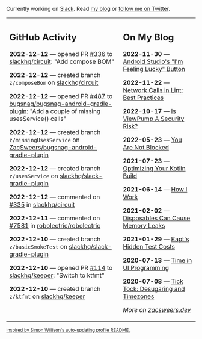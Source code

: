 Currently working on [Slack](https://slack.com/). Read [my blog](https://zacsweers.dev/) or [follow me on Twitter](https://twitter.com/ZacSweers).

<table><tr><td valign="top" width="60%">

## GitHub Activity
<!-- githubActivity starts -->
**2022-12-12** — opened PR [#336](https://github.com/slackhq/circuit/pull/336) to [slackhq/circuit](https://github.com/slackhq/circuit): "Add compose BOM"

**2022-12-12** — created branch `z/composeBom` on [slackhq/circuit](https://github.com/slackhq/circuit)

**2022-12-12** — opened PR [#487](https://github.com/bugsnag/bugsnag-android-gradle-plugin/pull/487) to [bugsnag/bugsnag-android-gradle-plugin](https://github.com/bugsnag/bugsnag-android-gradle-plugin): "Add a couple of missing usesService() calls"

**2022-12-12** — created branch `z/missingUsesService` on [ZacSweers/bugsnag-android-gradle-plugin](https://github.com/ZacSweers/bugsnag-android-gradle-plugin)

**2022-12-12** — created branch `z/usesService` on [slackhq/slack-gradle-plugin](https://github.com/slackhq/slack-gradle-plugin)

**2022-12-12** — commented on [#335](https://github.com/slackhq/circuit/pull/335#issuecomment-1347434500) in [slackhq/circuit](https://github.com/slackhq/circuit)

**2022-12-11** — commented on [#7581](https://github.com/robolectric/robolectric/issues/7581#issuecomment-1345589987) in [robolectric/robolectric](https://github.com/robolectric/robolectric)

**2022-12-10** — created branch `z/basicSmokeTest` on [slackhq/slack-gradle-plugin](https://github.com/slackhq/slack-gradle-plugin)

**2022-12-10** — opened PR [#114](https://github.com/slackhq/keeper/pull/114) to [slackhq/keeper](https://github.com/slackhq/keeper): "Switch to ktfmt"

**2022-12-10** — created branch `z/ktfmt` on [slackhq/keeper](https://github.com/slackhq/keeper)
<!-- githubActivity ends -->
</td><td valign="top" width="40%">

## On My Blog
<!-- blog starts -->
**2022-11-30** — [Android Studio's "I'm Feeling Lucky" Button](https://www.zacsweers.dev/android-studios-im-feeling-lucky-button/)

**2022-11-22** — [Network Calls in Lint: Best Practices](https://www.zacsweers.dev/network-calls-in-lint-best-practices/)

**2022-10-17** — [Is ViewPump A Security Risk?](https://www.zacsweers.dev/is-viewpump-a-security-risk/)

**2022-05-23** — [You Are Not Blocked](https://www.zacsweers.dev/you-are-not-blocked/)

**2021-07-23** — [Optimizing Your Kotlin Build](https://www.zacsweers.dev/optimizing-your-kotlin-build/)

**2021-06-14** — [How I Work](https://www.zacsweers.dev/how-i-work/)

**2021-02-02** — [Disposables Can Cause Memory Leaks](https://www.zacsweers.dev/disposables-can-cause-memory-leaks/)

**2021-01-29** — [Kapt's Hidden Test Costs](https://www.zacsweers.dev/kapts-hidden-test-costs/)

**2020-07-13** — [Time in UI Programming](https://www.zacsweers.dev/time-in-ui/)

**2020-07-08** — [Tick Tock: Desugaring and Timezones](https://www.zacsweers.dev/ticktock-desugaring-timezones/)
<!-- blog ends -->
_More on [zacsweers.dev](https://zacsweers.dev/)_
</td></tr></table>

<sub><a href="https://simonwillison.net/2020/Jul/10/self-updating-profile-readme/">Inspired by Simon Willison's auto-updating profile README.</a></sub>